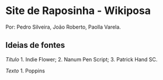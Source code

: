 # Site de Raposinha - Wikiposa

Por: Pedro Silveira, João Roberto, Paolla Varela.

## Ideias de fontes

  *Título*
    1. Indie Flower;
    2. Nanum Pen Script;
    3. Patrick Hand SC.

  *Texto*
    1. Poppins